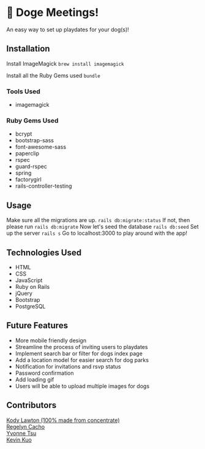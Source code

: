 # 🐾 Doge Meetings!

An easy way to set up playdates for your dog(s)!

## Installation
Install ImageMagick
`brew install imagemagick`

Install all the Ruby Gems used
`bundle`

### Tools Used
* imagemagick

### Ruby Gems Used
* bcrypt
* bootstrap-sass
* font-awesome-sass
* paperclip
* rspec
* guard-rspec
* spring
* factorygirl
* rails-controller-testing

## Usage
Make sure all the migrations are up.
`rails db:migrate:status`
If not, then please run
`rails db:migrate`
Now let's seed the database
`rails db:seed`
Set up the server
`rails s`
Go to localhost:3000 to play around with the app!

## Technologies Used
* HTML
* CSS
* JavaScript
* Ruby on Rails
* jQuery
* Bootstrap
* PostgreSQL

## Future Features
* More mobile friendly design
* Streamline the process of inviting users to playdates
* Implement search bar or filter for dogs index page
* Add a location model for easier search for dog parks
* Notification for invitations and rsvp status
* Password confirmation
* Add loading gif
* Users will be able to upload multiple images for dogs 

## Contributors
[Kody Lawton (100% made from concentrate)](https://github.com/klawton1) <br />
[Regelyn Cacho](https://github.com/rccacho) <br />
[Yvonne Tsu](https://github.com/tsuyy) <br />
[Kevin Kuo](https://github.com/kkuo57) <br />
